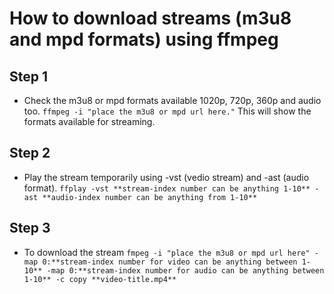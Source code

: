 # How to download streams (m3u8 and mpd formats) using ffmpeg 

## Step 1
- Check the m3u8 or mpd formats available 1020p, 720p, 360p and audio too.
```ffmpeg -i "place the m3u8 or mpd url here."```
This will show the formats available for streaming.

## Step 2
- Play the stream temporarily using -vst (vedio stream) and -ast (audio format).
```ffplay -vst **stream-index number can be anything 1-10** -ast **audio-index number can be anything from 1-10**```

## Step 3
- To download the stream
```fmpeg -i "place the m3u8 or mpd url here" -map 0:**stream-index number for video can be anything between 1-10** -map 0:**stream-index number for audio can be anything between 1-10** -c copy **video-title.mp4**```
